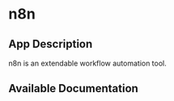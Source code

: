 # n8n

## App Description

n8n is an extendable workflow automation tool.

## Available Documentation


